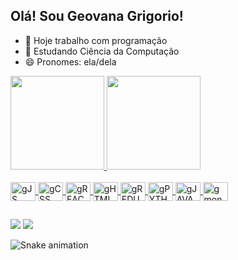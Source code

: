 

## Olá! Sou Geovana Grigorio!

- 🔭 Hoje trabalho com programação
- 🌱 Estudando Ciência da Computação
- 😄 Pronomes: ela/dela

<div>
   
<a href="https://github.com/geogrigori">
<img height="150cm" src="https://github-readme-stats.vercel.app/api?username=geogrigori&show_icons=true&theme=dracula&iclude_all_commits=true&count_private=true"/>
<img height= "150cm" src="https://github-readme-stats.vercel.app/api/top-langs/?username=geogrigori&layout=compact&langs_count=16&theme=dracula"/>
   
</div>   
   
<div style="display: inline_block"> <br>
<img align="center" alt="gJS" height="30" width="40" src="https://cdn.jsdelivr.net/gh/devicons/devicon/icons/nodejs/nodejs-original.svg">
<img align="center" alt="gCSS" height="30" width="40" src="https://cdn.jsdelivr.net/gh/devicons/devicon/icons/css3/css3-original.svg">
<img align="center" alt="gREACT" height="30" width="40" src="https://cdn.jsdelivr.net/gh/devicons/devicon/icons/react/react-original.svg">
<img align="center" alt="gHTML" height="30" width="40" src="https://cdn.jsdelivr.net/gh/devicons/devicon/icons/html5/html5-original.svg">
<img align="center" alt="gREDUX" height="30" width="40" src="https://cdn.jsdelivr.net/gh/devicons/devicon/icons/redux/redux-original.svg">
<img align="center" alt="gPYTHON" height="30" width="40" src="https://cdn.jsdelivr.net/gh/devicons/devicon/icons/python/python-original.svg">
<img align="center" alt="gJAVA" height="30" width="40" src="https://cdn.jsdelivr.net/gh/devicons/devicon/icons/javascript/javascript-original.svg">
<img align="center" alt="gmong" height="30" width="40" src="https://cdn.jsdelivr.net/gh/devicons/devicon/icons/mongodb/mongodb-original.svg" />
             </div>
             
##
             
<div>
<a href="https://www.instagram.com/geogrigori" target="_blank"><img src="https://img.shields.io/badge/Instagram-E4405F?style=for-the-badge&logo=instagram&logoColor=white"_blank"></a>
<a href="https://www.linkedin.com/in/geogrigori/" target="_blank"><img src="https://img.shields.io/badge/LinkedIn-0077B5?style=for-the-badge&logo=linkedin&logoColor=white"_blank"></a>                 
   
![Snake animation](https://github.com/geogrigori/geogrigori/blob/output/github-contribution-grid-snake.svg)
   
</div>
